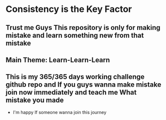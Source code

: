 # Consistency is the Key Factor
## Trust me Guys This repository is only for making mistake and learn something new from that mistake
## Main Theme: Learn-Learn-Learn
## This is my 365/365 days working challenge github repo and If you guys wanna make mistake join now immediately and teach me What mistake you made
- I'm happy If someone wanna join this journey
